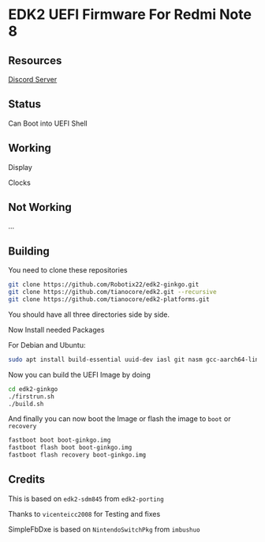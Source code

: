 # EDK2 UEFI Firmware For Redmi Note 8

## Resources

[Discord Server](https://discord.gg/Gb4KAqAQdm)

## Status

Can Boot into UEFI Shell

## Working

Display

Clocks

## Not Working

...

## Building

You need to clone these repositories 

```bash
git clone https://github.com/Robotix22/edk2-ginkgo.git
git clone https://github.com/tianocore/edk2.git --recursive
git clone https://github.com/tianocore/edk2-platforms.git
```
You should have all three directories side by side.

Now Install needed Packages

For Debian and Ubuntu:

```bash
sudo apt install build-essential uuid-dev iasl git nasm gcc-aarch64-linux-gnu mkbootimg python3-distutils gettext
```

Now you can build the UEFI Image by doing

```bash
cd edk2-ginkgo
./firstrun.sh
./build.sh
```

And finally you can now boot the Image or flash the image to `boot` or `recovery`

```bash
fastboot boot boot-ginkgo.img
fastboot flash boot boot-ginkgo.img
fastboot flash recovery boot-ginkgo.img
```

## Credits

This is based on `edk2-sdm845` from `edk2-porting`

Thanks to `vicenteicc2008` for Testing and fixes

SimpleFbDxe is based on `NintendoSwitchPkg` from `imbushuo`
